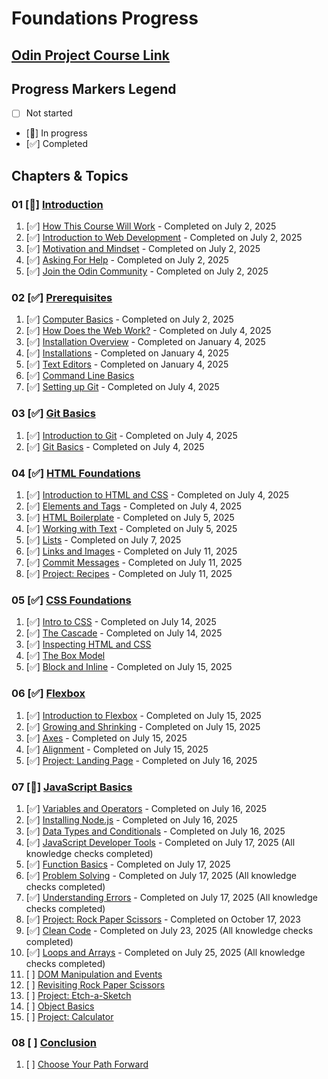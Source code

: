 # Foundations Progress

## [Odin Project Course Link](https://www.theodinproject.com/paths/foundations/courses/foundations)

## Progress Markers Legend
- [ ] Not started
- [🔄] In progress
- [✅] Completed

## Chapters & Topics

### 01 [🔄] [Introduction](https://www.theodinproject.com/paths/foundations/courses/foundations#introduction)
01. [✅] [How This Course Will Work](https://www.theodinproject.com/lessons/foundations-how-this-course-will-work) - Completed on July 2, 2025
02. [✅] [Introduction to Web Development](https://www.theodinproject.com/lessons/foundations-introduction-to-web-development) - Completed on July 2, 2025
03. [✅] [Motivation and Mindset](https://www.theodinproject.com/lessons/foundations-motivation-and-mindset) - Completed on July 2, 2025
04. [✅] [Asking For Help](https://www.theodinproject.com/lessons/foundations-asking-for-help) - Completed on July 2, 2025
05. [✅] [Join the Odin Community](https://www.theodinproject.com/lessons/foundations-join-the-odin-community) - Completed on July 2, 2025

### 02 [✅] [Prerequisites](https://www.theodinproject.com/paths/foundations/courses/foundations#prerequisites)
01. [✅] [Computer Basics](https://www.theodinproject.com/lessons/foundations-computer-basics) - Completed on July 2, 2025
02. [✅] [How Does the Web Work?](https://www.theodinproject.com/lessons/foundations-how-does-the-web-work) - Completed on July 4, 2025
03. [✅] [Installation Overview](https://www.theodinproject.com/lessons/foundations-installation-overview) - Completed on January 4, 2025
04. [✅] [Installations](https://www.theodinproject.com/lessons/foundations-installations) - Completed on January 4, 2025
05. [✅] [Text Editors](https://www.theodinproject.com/lessons/foundations-text-editors) - Completed on January 4, 2025
06. [✅] [Command Line Basics](https://www.theodinproject.com/lessons/foundations-command-line-basics)
07. [✅] [Setting up Git](https://www.theodinproject.com/lessons/foundations-setting-up-git) - Completed on July 4, 2025

### 03 [✅] [Git Basics](https://www.theodinproject.com/paths/foundations/courses/foundations#git-basics)
01. [✅] [Introduction to Git](https://www.theodinproject.com/lessons/foundations-introduction-to-git) - Completed on July 4, 2025
02. [✅] [Git Basics](https://www.theodinproject.com/lessons/foundations-git-basics) - Completed on July 4, 2025

### 04 [✅] [HTML Foundations](https://www.theodinproject.com/paths/foundations/courses/foundations#html-foundations)
01. [✅] [Introduction to HTML and CSS](https://www.theodinproject.com/lessons/foundations-introduction-to-html-and-css) - Completed on July 4, 2025
02. [✅] [Elements and Tags](https://www.theodinproject.com/lessons/foundations-elements-and-tags) - Completed on July 4, 2025
03. [✅] [HTML Boilerplate](https://www.theodinproject.com/lessons/foundations-html-boilerplate) - Completed on July 5, 2025
04. [✅] [Working with Text](https://www.theodinproject.com/lessons/foundations-working-with-text) - Completed on July 5, 2025
05. [✅] [Lists](https://www.theodinproject.com/lessons/foundations-lists) - Completed on July 7, 2025
06. [✅] [Links and Images](https://www.theodinproject.com/lessons/foundations-links-and-images) - Completed on July 11, 2025
07. [✅] [Commit Messages](https://www.theodinproject.com/lessons/foundations-commit-messages) - Completed on July 11, 2025
08. [✅] [Project: Recipes](https://www.theodinproject.com/lessons/foundations-recipes) - Completed on July 11, 2025

### 05 [✅] [CSS Foundations](https://www.theodinproject.com/paths/foundations/courses/foundations#css-foundations)
01. [✅] [Intro to CSS](https://www.theodinproject.com/lessons/foundations-intro-to-css) - Completed on July 14, 2025
02. [✅] [The Cascade](https://www.theodinproject.com/lessons/foundations-the-cascade) - Completed on July 14, 2025
03. [✅] [Inspecting HTML and CSS](https://www.theodinproject.com/lessons/foundations-inspecting-html-and-css)
04. [✅] [The Box Model](https://www.theodinproject.com/lessons/foundations-the-box-model)
05. [✅] [Block and Inline](https://www.theodinproject.com/lessons/foundations-block-and-inline) - Completed on July 15, 2025

### 06 [✅] [Flexbox](https://www.theodinproject.com/paths/foundations/courses/foundations#flexbox)
01. [✅] [Introduction to Flexbox](https://www.theodinproject.com/lessons/foundations-introduction-to-flexbox) - Completed on July 15, 2025
02. [✅] [Growing and Shrinking](https://www.theodinproject.com/lessons/foundations-growing-and-shrinking) - Completed on July 15, 2025
03. [✅] [Axes](https://www.theodinproject.com/lessons/foundations-axes) - Completed on July 15, 2025
04. [✅] [Alignment](https://www.theodinproject.com/lessons/foundations-alignment) - Completed on July 15, 2025
05. [✅] [Project: Landing Page](https://www.theodinproject.com/lessons/foundations-landing-page) - Completed on July 16, 2025

### 07 [🔄] [JavaScript Basics](https://www.theodinproject.com/paths/foundations/courses/foundations#javascript-basics)
01. [✅] [Variables and Operators](https://www.theodinproject.com/lessons/foundations-variables-and-operators) - Completed on July 16, 2025
02. [✅] [Installing Node.js](https://www.theodinproject.com/lessons/foundations-installing-node-js) - Completed on July 16, 2025
03. [✅] [Data Types and Conditionals](https://www.theodinproject.com/lessons/foundations-data-types-and-conditionals) - Completed on July 16, 2025
04. [✅] [JavaScript Developer Tools](https://www.theodinproject.com/lessons/foundations-javascript-developer-tools) - Completed on July 17, 2025 (All knowledge checks completed)
05. [✅] [Function Basics](https://www.theodinproject.com/lessons/foundations-function-basics) - Completed on July 17, 2025
06. [✅] [Problem Solving](https://www.theodinproject.com/lessons/foundations-problem-solving) - Completed on July 17, 2025 (All knowledge checks completed)
07. [✅] [Understanding Errors](https://www.theodinproject.com/lessons/foundations-understanding-errors) - Completed on July 17, 2025 (All knowledge checks completed)
08. [✅] [Project: Rock Paper Scissors](https://www.theodinproject.com/lessons/foundations-rock-paper-scissors) - Completed on October 17, 2023
09. [✅] [Clean Code](https://www.theodinproject.com/lessons/foundations-clean-code) - Completed on July 23, 2025 (All knowledge checks completed)
10. [✅] [Loops and Arrays](https://www.theodinproject.com/lessons/foundations-loops-and-arrays) - Completed on July 25, 2025 (All knowledge checks completed)
11. [ ] [DOM Manipulation and Events](https://www.theodinproject.com/lessons/foundations-dom-manipulation-and-events)
12. [ ] [Revisiting Rock Paper Scissors](https://www.theodinproject.com/lessons/foundations-revisiting-rock-paper-scissors)
13. [ ] [Project: Etch-a-Sketch](https://www.theodinproject.com/lessons/foundations-etch-a-sketch)
14. [ ] [Object Basics](https://www.theodinproject.com/lessons/foundations-object-basics)
15. [ ] [Project: Calculator](https://www.theodinproject.com/lessons/foundations-calculator)

### 08 [ ] [Conclusion](https://www.theodinproject.com/paths/foundations/courses/foundations#conclusion)
01. [ ] [Choose Your Path Forward](https://www.theodinproject.com/lessons/foundations-choose-your-path-forward)
